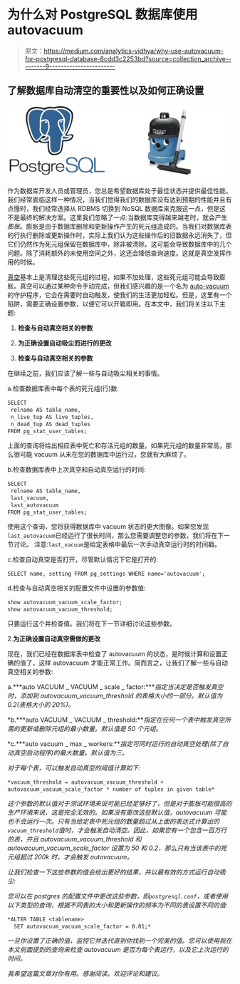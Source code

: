 # 为什么对 PostgreSQL 数据库使用 autovacuum

> 原文：<https://medium.com/analytics-vidhya/why-use-autovacuum-for-postgresql-database-8cdd3c2253bd?source=collection_archive---------9----------------------->

## 了解数据库自动清空的重要性以及如何正确设置

![](img/9f8083d95faa11667778c5fe110c54d1.png)

作为数据库开发人员或管理员，您总是希望数据库处于最佳状态并提供最佳性能。我们经常面临这样一种情况，当我们觉得我们的数据库没有达到预期的性能并且有点慢时，我们经常选择从 RDBMS 切换到 NoSQL 数据库来克服这一点，但是这不是最终的解决方案。这里我们忽略了一点:当数据库变得越来越老时，就会产生*膨胀*。膨胀是由于数据库删除和更新操作产生的死元组造成的。当我们对数据库表的行执行删除或更新操作时，实际上我们认为这些操作后的旧数据永远消失了，但它们仍然作为死元组保留在数据库中，除非被清除。这可能会导致数据库中的几个问题。除了消耗额外的未使用空间之外，这还会降低查询速度。这就是真空发挥作用的时候。

[真空](https://www.postgresql.org/docs/9.5/routine-vacuuming.html)基本上是清理这些死元组的过程，如果不加处理，这些死元组可能会导致膨胀。真空可以通过某种命令手动完成，但我们感兴趣的是一个名为 [auto-vacuum](https://www.postgresql.org/docs/9.6/runtime-config-autovacuum.html) 的守护程序，它会在需要时自动触发，使我们的生活更加轻松。但是，这里有一个陷阱，需要正确设置参数，以便它可以开箱即用。在本文中，我们将关注以下主题:

1.  **检查与自动真空相关的参数**
2.  **为正确设置自动吸尘而进行的更改**

1.  **检查与自动真空相关的参数**

在继续之前，我们应该了解一些与自动吸尘相关的事情。

a.检查数据库表中每个表的死元组(行)数:

```
SELECT 
 relname AS table_name,
 n_live_tup AS live_tuples,
 n_dead_tup AS dead_tuples
FROM pg_stat_user_tables;
```

上面的查询将给出相应表中死亡和存活元组的数量。如果死元组的数量非常高，那么很可能 vacuum 从未在您的数据库中运行过，您就有大麻烦了。

b.检查数据库表中上次真空和自动真空运行的时间:

```
SELECT 
 relname AS table_name,
 last_vacuum,
 last_autovacuum
FROM pg_stat_user_tables;
```

使用这个查询，您将获得数据库中 vacuum 状态的更大图像。如果您发现`last_autovacuum`已经运行了很长时间，那么您需要调整您的参数，我们将在下一节讨论。
注意:`last_vacuum`是给定表格中最后一次手动真空运行时的时间戳。

c.检查自动真空是否打开，尽管默认情况下它是打开的:

```
SELECT name, setting FROM pg_settings WHERE name='autovacuum';
```

d.检查与自动真空相关的配置文件中设置的参数值:

```
show autovacuum_vacuum_scale_factor;
show autovacuum_vacuum_threshold;
```

只要运行这个并检查值。我们将在下一节详细讨论这些参数。

2.**为正确设置自动真空需做的更改**

现在，我们已经在数据库表中检查了 autovacuum 的状态，是时候计算和设置正确的值了，这样 autovacuum 才能正常工作。简而言之，让我们了解一些与自动真空相关的参数:

a.***auto VACUUM _ VACUUM _ scale _ factor:****指定当决定是否触发真空时，添加到 autovacuum_vacuum_threshold 的表格大小的一部分。默认值为 0.2(表格大小的 20%)。*

*b.***auto VACUUM _ VACUUM _ threshold:***指定在任何一个表中触发真空所需的更新或删除元组的最小数量。默认值是 50 个元组。*

*c.***auto vacuum _ max _ workers:***指定可同时运行的自动真空处理(除了自动真空启动程序)的最大数量。默认值为三。*

*对于每个表，可以触发自动真空的阈值计算如下:*

```
*vacuum_threshold = autovacuum_vacuum_threshold + autovacuum_vacuum_scale_factor * number of tuples in given table*
```

*这个参数的默认值对于测试环境来说可能已经足够好了，但是对于膨胀可能很高的生产环境来说，这是完全无效的。如果没有更改这些默认值，autovacuum 可能也不会运行一次。只有当给定表中死元组的数量超过从上面的表达式计算出的`vacuum_threshold`值时，才会触发自动清空。因此，如果您有一个包含一百万行的表，并且 autovacuum_vacuum_threshold 和 autovacuum_vacuum_scale_factor 设置为 50 和 0.2，那么只有当该表中的死元组超过 200k 时，才会触发 autovacuum。*

*让我们检查一下这些参数的值会给出更好的结果，并以最有效的方式运行自动吸尘:*

*您可以在 postgres 的配置文件中更改这些参数，即`postgresql.conf`，或者使用以下类型的查询，根据不同表的大小和更新操作的频率为不同的表设置不同的值:*

```
*ALTER TABLE <tablename>
  SET autovacuum_vacuum_scale_factor = 0.01;*
```

*一旦你设置了正确的值，监控它并迭代直到你找到一个完美的值。您可以使用我在本文前面提到的查询来检查 autovacuum 是否为每个表运行，以及它上次运行的时间。*

*我希望这篇文章对你有用。感谢阅读。欢迎评论和建议。*